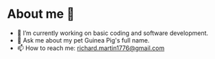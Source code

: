 # About me 👋

- 🔭 I’m currently working on basic coding and software development.
- 💬 Ask me about my pet Guinea Pig's full name.
- 📫 How to reach me: richard.martin1776@gmail.com
  


